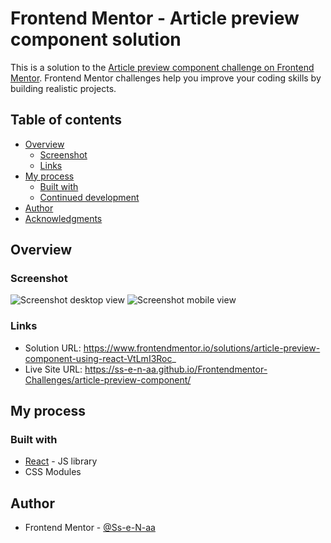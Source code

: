 # Frontend Mentor - Article preview component solution

This is a solution to the [Article preview component challenge on Frontend Mentor](https://www.frontendmentor.io/challenges/article-preview-component-dYBN_pYFT). Frontend Mentor challenges help you improve your coding skills by building realistic projects.

## Table of contents

- [Overview](#overview)
  - [Screenshot](#screenshot)
  - [Links](#links)
- [My process](#my-process)
  - [Built with](#built-with)
  - [Continued development](#continued-development)
- [Author](#author)
- [Acknowledgments](#acknowledgments)

## Overview

### Screenshot
![Screenshot desktop view](https://github.com/user-attachments/assets/85373b4e-6e9d-4126-816e-167a792cd949)
![Screenshot mobile view](https://github.com/user-attachments/assets/bc91ad93-c91c-49af-992f-c8e593c5ad74)

### Links

- Solution URL: https://www.frontendmentor.io/solutions/article-preview-component-using-react-VtLmI3Roc_
- Live Site URL: https://ss-e-n-aa.github.io/Frontendmentor-Challenges/article-preview-component/

## My process

### Built with

- [React](https://reactjs.org/) - JS library
- CSS Modules

## Author

- Frontend Mentor - [@Ss-e-N-aa](https://www.frontendmentor.io/profile/Ss-e-N-aa)
